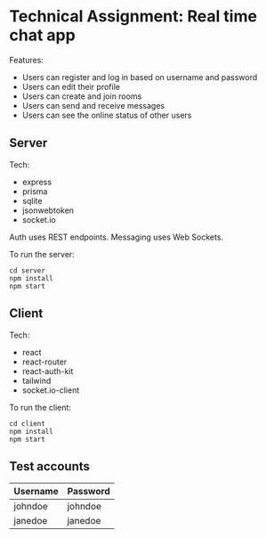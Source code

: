 # Technical Assignment: Real time chat app

Features:
- Users can register and log in based on username and password
- Users can edit their profile
- Users can create and join rooms
- Users can send and receive messages
- Users can see the online status of other users

## Server

Tech: 
- express
- prisma
- sqlite
- jsonwebtoken
- socket.io

Auth uses REST endpoints.
Messaging uses Web Sockets.

To run the server:

```
cd server
npm install
npm start
```

## Client

Tech:
- react
- react-router
- react-auth-kit
- tailwind
- socket.io-client

To run the client:

```
cd client
npm install
npm start
```

## Test accounts

| Username | Password |
|----------|----------|
| johndoe  | johndoe  |
| janedoe  | janedoe  |
